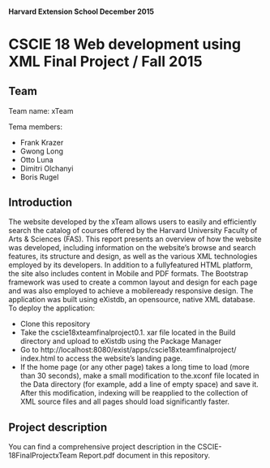 #### Harvard Extension School December 2015
# CSCIE 18 Web development using XML Final Project / Fall 2015


## Team
Team name: xTeam

Tema members: 
* Frank Krazer
* Gwong Long
* Otto Luna
* Dimitri Olchanyi
* Boris Rugel

## Introduction
The website developed by the xTeam allows users to easily and efficiently search the
catalog of courses offered by the Harvard University Faculty of Arts & Sciences (FAS).
This report presents an overview of how the website was developed, including
information on the website’s browse and search features, its structure and design, as
well as the various XML technologies employed by its developers. In addition to a
fullyfeatured
HTML platform, the site also includes content in Mobile and PDF formats.
The Bootstrap framework was used to create a common layout and design for each
page and was also employed to achieve a mobileready
responsive design.
The application was built using eXistdb, an opensource,
native XML database.
To deploy the application:
* Clone this repository
* Take the cscie18xteamfinalproject0.1.
xar file located in the Build directory and
upload to eXistdb using the Package Manager
* Go to http://localhost:8080/exist/apps/cscie18xteamfinalproject/
index.html to
access the website’s landing page.
* If the home page (or any other page) takes a long time to load (more than 30
seconds), make a small modification to the.xconf file located in the Data directory
(for example, add a line of empty space) and save it. After this modification,
indexing will be reapplied to the collection of XML source files and all pages
should load significantly faster.

## Project description
You can find a comprehensive project description in the CSCIE-18FinalProjectxTeam Report.pdf document in this repository.